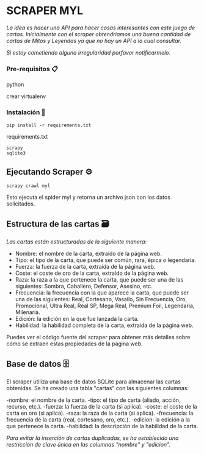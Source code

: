 # SCRAPER MYL

_La idea es hacer una API para hacer cosas interesantes con este juego de cartas. Inicialmente con el scraper obtendriamos una buena cantidad de cartas de Mitos y Leyendas ya que no hay un API a la cual consultar._

_Si estoy cometiendo alguna irregularidad porfavor notificarmelo._

### Pre-requisitos 📋

python

crear virtualenv

### Instalación 🔧

```
pip install -r requirements.txt
```

requirements.txt

```
scrapy
sqlite3
```

## Ejecutando Scraper ⚙️

```
scrapy crawl myl 
```
Esto ejecuta el spider myl y retorna un archivo json con los datos solicitados.

## Estructura de las cartas 🗃️

_Las cartas están estructuradas de la siguiente manera:_

- Nombre: el nombre de la carta, extraído de la página web.
- Tipo: el tipo de la carta, que puede ser común, rara, épica o legendaria.
- Fuerza: la fuerza de la carta, extraída de la página web.
- Coste: el coste de oro de la carta, extraído de la página web.
- Raza: la raza a la que pertenece la carta, que puede ser una de las siguientes: Sombra, Caballero, Defensor, Asesino, etc.
- Frecuencia: la frecuencia con la que aparece la carta, que puede ser una de las siguientes: Real, Cortesano, Vasallo, Sin Frecuencia, Oro, Promocional, Ultra Real, Real SP, Mega Real, Premium Foil, Legendaria, Milenaria.
- Edición: la edición en la que fue lanzada la carta.
- Habilidad: la habilidad completa de la carta, extraída de la página web.

Puedes ver el código fuente del scraper para obtener más detalles sobre cómo se extraen estas propiedades de la página web.


## Base de datos 🗄️
El scraper utiliza una base de datos SQLite para almacenar las cartas obtenidas. Se ha creado una tabla "cartas" con las siguientes columnas:

-nombre: el nombre de la carta.
-tipo: el tipo de carta (aliado, acción, recurso, etc.).
-fuerza: la fuerza de la carta (si aplica).
-coste: el coste de la carta en oro (si aplica).
-raza: la raza de la carta (si aplica).
-frecuencia: la frecuencia de la carta (real, cortesano, oro, etc.).
-edicion: la edición a la que pertenece la carta.
-habilidad: la descripción de la habilidad de la carta.

_Para evitar la inserción de cartas duplicadas, se ha establecido una restricción de clave única en las columnas "nombre" y "edicion"._